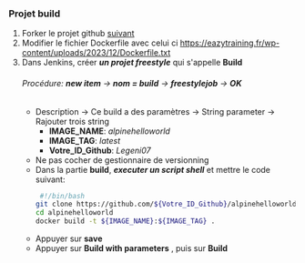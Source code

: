 ### Projet build

1. Forker le projet github [suivant](https://github.com/heroku/alpinehelloworld)
2. Modifier le fichier Dockerfile avec celui ci https://eazytraining.fr/wp-content/uploads/2023/12/Dockerfile.txt 
2. Dans Jenkins, créer ***un projet freestyle*** qui s'appelle **Build**
	###### Procédure: **new item** → **nom = build** → **freestylejob** → **OK**
	-  Description → Ce build a des paramètres → String parameter → Rajouter trois string 
         - **IMAGE_NAME**: *alpinehelloworld*
         - **IMAGE_TAG**: *latest*
         - **Votre_ID_Github**: *Legeni07*
	- Ne pas cocher de gestionnaire de versionning
	- Dans la partie **build**, ***executer un script shell*** et mettre le code suivant: 
		```bash 
		 #!/bin/bash
		git clone https://github.com/${Votre_ID_Github}/alpinehelloworld.git
		cd alpinehelloworld
		docker build -t ${IMAGE_NAME}:${IMAGE_TAG} .
		```
	- Appuyer sur **save**
	- Appuyer sur **Build with parameters** , puis sur **Build**